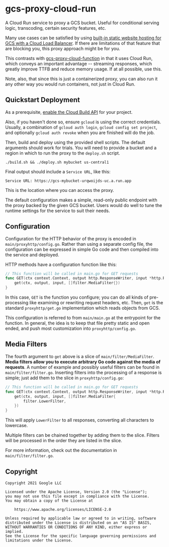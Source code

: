 # gcs-proxy-cloud-run

A Cloud Run service to proxy a GCS bucket. Useful for conditional serving logic, transcoding, certain security features, etc.

Many use cases can be satisfied by using [built-in static website hosting for GCS with a Cloud Load Balancer](https://cloud.google.com/storage/docs/hosting-static-website). If there are limitations of that feature that are blocking you, this proxy approach might be for you.

This contrasts with [gcs-proxy-cloud-function](http://github.com/domZippilli/gcs-proxy-cloud-function) in that it uses Cloud Run, which conveys an important advantage -- streaming responses, which greatly improve TTFB and reduce memory usage. If at all possible, use this.

Note, also, that since this is just a containerized proxy, you can also run it any other way you would run containers, not just in Cloud Run.

## Quickstart Deployment

As a prerequisite, [enable the Cloud Build API](https://console.cloud.google.com/apis/library/cloudbuild.googleapis.com) for your project.

Also, if you haven't done so, ensure `gcloud` is using the correct credentials. Usually, a combination of `gcloud auth login`, `gcloud config set project`, and optionally `gcloud auth revoke` when you are finished will do the job.

Then, build and deploy using the provided shell scripts. The default arguments should work for trials. You will need to provide a bucket and a region in which to run the proxy to the `deploy.sh` script.

```shell
./build.sh && ./deploy.sh mybucket us-central1
```

Final output should include a `Service URL`, like this:

```
Service URL: https://gcs-mybucket-urqwoijds-uc.a.run.app
```

This is the location where you can access the proxy.

The default configuration makes a simple, read-only public endpoint with the proxy backed by the given GCS bucket. Users would do well to tune the runtime settings for the service to suit their needs.

## Configuration

Configuration for the HTTP behavior of the proxy is encoded in `main/proxyhttp/config.go`. Rather than using a separate config file, the configuration can be expressed in simple Go code and then compiled into the service and deployed.

HTTP methods have a configuration function like this:

```go
// This function will be called in main.go for GET requests
func GET(ctx context.Context, output http.ResponseWriter, input *http.Request) {
    get(ctx, output, input, []filter.MediaFilter{})
}
```

In this case, `GET` is the function you configure; you can do all kinds of pre-processing like examining or rewriting request headers, etc. Then, `get` is the standard `proxyhttp/get.go` implementation which reads objects from GCS.

This configuration is referred to from `main/main.go` at the entrypoint for the function. In general, the idea is to keep that file pretty static and open ended, and push most customization into `proxyhttp/config.go`.

## Media Filters

The fourth argument to `get` above is a slice of `main/filter/MediaFilter`. **Media filters allow you to execute arbitrary Go code against the media of requests**. A number of example and possibly useful filters can be found in `main/filter/filter.go`. Inserting filters into the processing of a response is simple; just add them to the slice in `proxyhttp/config.go`:

```go
// This function will be called in main.go for GET requests
func GET(ctx context.Context, output http.ResponseWriter, input *http.Request) {
    get(ctx, output, input, []filter.MediaFilter{
        filter.LowerFilter,
    })
}
```

This will apply `LowerFilter` to all responses, converting all characters to lowercase.

Multiple filters can be chained together by adding them to the slice. Filters will be processed in the order they are listed in the slice.

For more information, check out the documentation in `main/filter/filter.go`.



## Copyright

``` text
Copyright 2021 Google LLC

Licensed under the Apache License, Version 2.0 (the "License");
you may not use this file except in compliance with the License.
You may obtain a copy of the License at

    https://www.apache.org/licenses/LICENSE-2.0

Unless required by applicable law or agreed to in writing, software
distributed under the License is distributed on an "AS IS" BASIS,
WITHOUT WARRANTIES OR CONDITIONS OF ANY KIND, either express or implied.
See the License for the specific language governing permissions and
limitations under the License.
```
